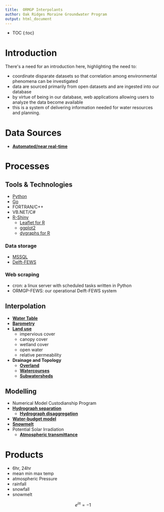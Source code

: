 ```yaml
---
title:  ORMGP Interpolants
author: Oak Ridges Moraine Groundwater Program
output: html_document
---
```


* TOC
{:toc}

# Introduction
There's a need for an introduction here, highlighting the need to:
* coordinate disparate datasets so that correlation among environmental phenomena can be investigated
* data are sourced primarily from open datasets and are ingested into our database
* by virtue of being in our database, web applications allowing users to analyze the data become available
* this is a system of delivering information needed for water resources and planning.





# Data Sources
* **[Automated/near real-time](/interpolants/sources/sources.html)**


# Processes

## Tools & Technologies
* [Python](https://www.python.org/)
* [Go](https://go.dev/)
* FORTRAN/C++
* VB.NET/C#
* [R-Shiny](https://shiny.rstudio.com/)
   * [Leaflet for R](https://rstudio.github.io/leaflet/)
   * [ggplot2](https://ggplot2.tidyverse.org/)
   * [dygraphs for R](https://rstudio.github.io/dygraphs/)

### Data storage
* [MSSQL](https://www.microsoft.com/en-us/sql-server/sql-server-2019)
* [Delft-FEWS](https://www.deltares.nl/app/uploads/2015/01/Delft-FEWS_brochure-2017.pdf)

### Web scraping
* cron: a linux server with scheduled tasks written in Python
* ORMGP-FEWS: our operational Delft-FEWS system


## Interpolation
* **[Water Table](https://owrc.github.io/watertable/)**
* **[Barometry](/interpolants/interpolation/barometry.html)**
* **[Land use](/interpolants/interpolation/landuse.html)**
    * impervious cover
    * canopy cover
    * wetland cover
    * open water
    * relative permeability
* **Drainage and Topology**
    * **[Overland](/interpolants/interpolation/overland.html)**
    * **[Watercourses](/interpolants/interpolation/watercourses.html)**
    * **[Subwatersheds](/interpolants/interpolation/subwatershed.html)**



## Modelling
* Numerical Model Custodianship Program
* **[Hydrograph separation](/interpolants/modelling/hydrographseparation.html)**
   * **[Hydrograph disaggregation](/interpolants/modelling/hydroparse.html)**
* **[Water-budget model](/interpolants/modelling/waterbudgetmodel.html)**
* **[Snowmelt](/interpolants/modelling/snowmeltCCF.html)**
* Potential Solar Irradiation
   * **[Atmospheric transmittance](/interpolants/modelling/BristowCampbell.html)**


# Products
* 6hr, 24hr
* mean min max temp
* atmospheric Pressure
* rainfall
* snowfall
* snowmelt

$$ e^{i\pi} = - 1 $$
